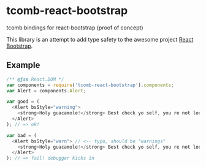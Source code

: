 # tcomb-react-bootstrap

tcomb bindings for react-bootstrap (proof of concept)

This library is an attempt to add type safety to the awesome project [React Bootstrap](http://react-bootstrap.github.io).

## Example

```javascript
/** @jsx React.DOM */
var components = require('tcomb-react-bootstrap').components;
var Alert = components.Alert;

var good = (
  <Alert bsStyle="warning">
    <strong>Holy guacamole!</strong> Best check yo self, you re not looking too good.
  </Alert>
); // => ok!

var bad = (
  <Alert bsStyle="warn"> // <-- typo, should be "warnings"
    <strong>Holy guacamole!</strong> Best check yo self, you re not looking too good.
  </Alert>
); // => fail! debugger kicks in
```